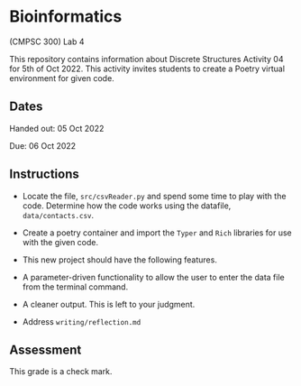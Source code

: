 # Bioinformatics
(CMPSC 300) Lab 4

This repository contains information about Discrete Structures Activity 04 for 5th of Oct 2022. This activity invites students to create a Poetry virtual environment for given code.

## Dates

Handed out: 05 Oct 2022

Due: 06 Oct 2022

## Instructions

 + Locate the file, `src/csvReader.py` and spend some time to play with the code. Determine how the code works using the datafile, `data/contacts.csv`.

 + Create a poetry container and import the `Typer` and `Rich` libraries for use with the given code.

 + This new project should have the following features.

 + A parameter-driven functionality to allow the user to enter the data file from the terminal command.

 + A cleaner output. This is left to your judgment.

 + Address `writing/reflection.md`

## Assessment

This grade is a check mark.
